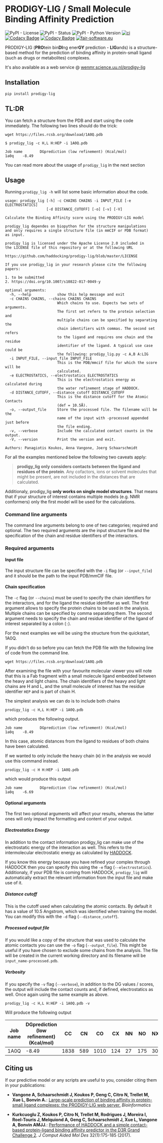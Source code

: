 # PRODIGY-LIG / Small Molecule Binding Affinity Prediction

![PyPI - License](https://img.shields.io/pypi/l/prodigy-lig)
![PyPI - Status](https://img.shields.io/pypi/status/prodigy-lig)
![PyPI - Python Version](https://img.shields.io/pypi/pyversions/prodigy-lig)
[![ci](https://github.com/haddocking/prodigy-lig/actions/workflows/ci.yml/badge.svg)](https://github.com/haddocking/prodigy-lig/actions/workflows/ci.yml)
[![Codacy Badge](https://app.codacy.com/project/badge/Grade/fbf5e21772f74ff498492d74389a0525)](https://www.codacy.com/gh/haddocking/prodigy-lig/dashboard?utm_source=github.com&amp;utm_medium=referral&amp;utm_content=haddocking/prodigy-lig&amp;utm_campaign=Badge_Grade)
[![Codacy Badge](https://app.codacy.com/project/badge/Coverage/fbf5e21772f74ff498492d74389a0525)](https://www.codacy.com/gh/haddocking/prodigy-lig/dashboard?utm_source=github.com&utm_medium=referral&utm_content=haddocking/prodigy-lig&utm_campaign=Badge_Coverage)
[![fair-software.eu](https://img.shields.io/badge/fair--software.eu-%E2%97%8F%20%20%E2%97%8F%20%20%E2%97%8F%20%20%E2%97%8F%20%20%E2%97%8F-green)](https://fair-software.eu)

PRODIGY-LIG (**PRO**tein bin**DI**ng ener**GY** prediction - **LIG**ands) is a structure-based method for the prediction of binding affinity in protein-small ligand (such as drugs or metabolites) complexes.

It's also available as a web service @ [wenmr.science.uu.nl/prodigy-lig](https://wenmr.science.uu.nl/prodigy-lig)

## Installation

```text
pip install prodigy-lig
```

## TL:DR

You can fetch a structure from the PDB and start using the code immediately. The following two lines should do the trick:

```text
wget https://files.rcsb.org/download/1A0Q.pdb
```

```text
$ prodigy_lig -c H,L H:HEP -i 1A0Q.pdb

Job name        DGprediction (low refinement) (Kcal/mol)
1a0q    -8.49
```

You can read more about the usage of `prodigy_lig` in the next section

## Usage

Running `prodigy_lig -h` will list some basic information about the code.

```text
usage: prodigy_lig [-h] -c CHAINS CHAINS -i INPUT_FILE [-e ELECTROSTATICS]
                   [-d DISTANCE_CUTOFF] [-o] [-v] [-V]

Calculate the Binding Affinity score using the PRODIGY-LIG model

prodigy_lig dependes on biopython for the structure manipulations
and only requires a single structure file (in mmCIF or PDB format)
as input.

prodigy_lig is licensed under the Apache License 2.0 included in
the LICENSE file of this repository or at the following URL

https://github.com/haddocking/prodigy-lig/blob/master/LICENSE

If you use prodigy_lig in your research please cite the following
papers:

1. to be submitted
2. https://doi.org/10.1007/s10822-017-0049-y

optional arguments:
  -h, --help            show this help message and exit
  -c CHAINS CHAINS, --chains CHAINS CHAINS
                        Which chains to use. Expects two sets of arguments.
                        The first set refers to the protein selection and
                        multiple chains can be specified by separating the
                        chain identifiers with commas. The second set refers
                        to the ligand and requires one chain and the residue
                        identifier of the ligand. A typical use case could be
                        the following: prodigy_lig.py -c A,B A:LIG
  -i INPUT_FILE, --input_file INPUT_FILE
                        This is the PDB/mmcif file for which the score will be
                        calculated.
  -e ELECTROSTATICS, --electrostatics ELECTROSTATICS
                        This is the electrostatics energy as calculated during
                        the water refinement stage of HADDOCK.
  -d DISTANCE_CUTOFF, --distance_cutoff DISTANCE_CUTOFF
                        This is the distance cutoff for the Atomic Contacts
                        (def = 10.5Å).
  -o, --output_file     Store the processed file. The filename will be the
                        name of the input with -processed appended just before
                        the file ending.
  -v, --verbose         Include the calculated contact counts in the output.
  -V, --version         Print the version and exit.

Authors: Panagiotis Koukos, Anna Vangone, Joerg Schaarschmidt
```

For all the examples mentioned below the following two caveats apply:

> **prodigy_lig only considers contacts between the ligand and residues of the protein**. Any cofactors, ions or solvent molecules that might be present, are not included in the distances that are calculated.

Additionaly, prodigy_lig **only works on single model structures**. That means that if your structure of interest contains multiple models (e.g. NMR conformers) only the first model will be used for the calculations.

### Command line arguments

The command line arguments belong to one of two categories; required and optional. The two required arguments are the input structure file and the specification of the chain and residue identifiers of the interactors.

### Required arguments

#### Input file

The input structure file can be specified with the `-i` flag (or `--input_file`) and it should be the path to the input PDB/mmCIF file.

#### Chain specification

The `-c` flag (or `--chains`) must be used to specify the chain identifiers for the interactors, and for the ligand the residue identifier as well. The first argument allows to specify the protein chains to be used in the analysis. Multiple chains can be specified by comma separating them. The second argument needs to specify the chain and residue identifier of the ligand of interest separated by a colon (`:`).

For the next examples we will be using the structure from the quickstart, 1A0Q.

 If you didn't do so before you can fetch the PDB file with the following line of
 code from the command line.

 ```text
 wget https://files.rcsb.org/download/1A0Q.pdb
 ```

After examining the file with your favourite molecular viewer you will note that this is a Fab fragment with a small molecule ligand embedded between the heavy and light chains. The chain identifiers of the heavy and light chains are H and L, and the small molecule of interest has the residue identifier `HEP` and is part of chain H.

The simplest analysis we can do is to include both chains

```text
prodigy_lig -c H,L H:HEP -i 1A0Q.pdb
```

which produces the following output.

```text
Job name        DGprediction (low refinement) (Kcal/mol)
1a0q    -8.49
```

In this case, atomic distances from the ligand to residues of both chains have been calculated.

If we wanted to only include the heavy chain (`H`) in the analysis we would use this command instead.

```text
prodigy_lig -c H H:HEP -i 1A0Q.pdb
```

which would produce this output

```text
Job name        DGprediction (low refinement) (Kcal/mol)
1a0q    -6.69
```

#### Optional arguments

The first two optional arguments will affect your results, whereas the latter ones will only impact the formatting and content of your output.

##### Electrostatics Energy

In addition to the contact information prodigy_lig can make use of the electrostatic energy of the interaction as well. This refers to the intermolecular electrostatic energy as calculated by [HADDOCK](https://wenmr.science.uu.nl/haddock2.4).

If you know this energy because you have refined your complex through HADDOCK then you can specify this using the `-e` flag (`--electrostatics`). Additionaly, if your PDB file is coming from HADDOCK, `prodigy_lig` will automatically extract the relevant information from the input file and make use of it.

##### Distance cutoff

This is the cutoff used when calculating the atomic contacts. By default it has a value of 10.5 Angstrom, which was identified when training the model. You can modify this with the `-d` flag (`--distance_cutoff`).

##### Processed output file

If you would like a copy of the structure that was used to calculate the atomic contacts you can use the `-o` flag (`--output_file`). This might be useful if you have chosen to exclude some chains from the analysis. The file will be created in the current working directory and its filename will be `input_name-processed.pdb`.

##### Verbosity

If you specify the `-v` flag (`--verbose`), in addition to the DG values / scores, the output will include the contact counts and, if defined, electrostatics as well. Once again using the same example as above.

```text
prodigy_lig -c H,L H:HEP -i 1A0Q.pdb -v
```

Will produce the following output

| Job name | DGprediction (low refinement) (Kcal/mol) | CC | CN | CO | CX | NN | NO | NX | OO | OX | XX
| --- | --- | --- | --- | --- | --- | --- | --- | --- | --- | --- | ---
| 1A0Q | -8.49 | 1838 | 589 | 1010 | 124 | 27 | 175 | 30 | 132 | 24 | 0

## Citing us

If our predictive model or any scripts are useful to you, consider citing them in your
publications:

- **Vangone A, Schaarschmidt J, Koukos P, Geng C, Citro N, Trellet M, Xue L, Bonvin A.**: [Large-scale prediction of binding affinity in protein-small ligand complexes: the PRODIGY-LIG web server.](https://doi.org/10.1093/bioinformatics/bty816) *Bioinformatics*

- **Kurkcuoglu Z, Koukos P, Citro N, Trellet M, Rodrigues J, Moreira I, Roel-Touris J, Melquiond A, Geng C, Schaarschmidt J, Xue L, Vangone A, Bonvin AMJJ.**: [Performance of HADDOCK and a simple contact-based protein-ligand binding affinity predictor in the D3R Grand Challenge 2](https://link.springer.com/article/10.1007/s10822-017-0049-y). *J Comput Aided Mol Des* 32(1):175-185 (2017).
